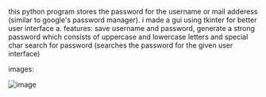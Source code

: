 this python program stores the password for the username or mail adderess (similar to google's password manager).
i made a gui using tkinter for better user interface a.
features:
      save username and password,
      generate a strong password which consists of uppercase and lowercase letters and special char
      search for password (searches the password for the given user interface)
      
images:


![image](https://github.com/Jana-varshan/personal-projects/assets/167455585/31463c67-d347-438a-8305-e6145cf97441)

